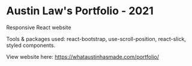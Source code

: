 # Austin Law's Portfolio - 2021

Responsive React website

Tools & packages used: react-bootstrap, use-scroll-position, react-slick, styled components. 

View website here: https://whataustinhasmade.com/portfolio/